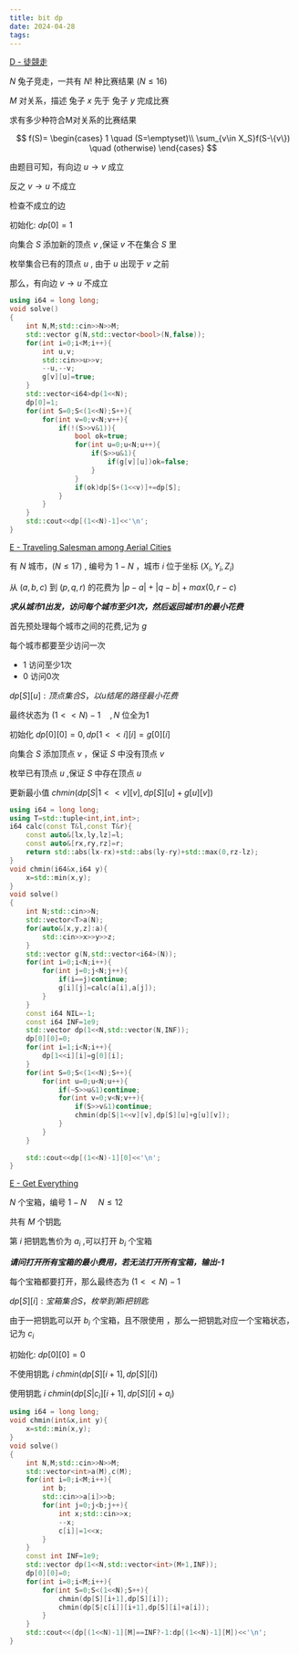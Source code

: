 ```yaml
---
title: bit dp
date: 2024-04-28
tags:
---
```

[D - 徒競走](https://atcoder.jp/contests/abc041/tasks/abc041_d)

$N$ 兔子竞走，一共有 $N!$ 种比赛结果  $(N\le 16)$  

$M$ 对关系，描述 兔子 $x$ 先于 兔子 $y$ 完成比赛  

求有多少种符合M对关系的比赛结果  

$$
f(S)=
\begin{cases}
    1 \quad (S=\emptyset)\\
    \sum_{v\in X_S}f(S-\{v\}) \quad (otherwise)
\end{cases}
$$

由题目可知，有向边 $u \rightarrow v$ 成立  

反之 $v \rightarrow u$ 不成立  

检查不成立的边  

初始化: $dp[0]=1$  

向集合 $S$ 添加新的顶点  $v$  ,保证 $v$ 不在集合 $S$ 里  

枚举集合已有的顶点 $u$ , 由于 $u$ 出现于 $v$ 之前  

那么，有向边 $v \rightarrow u$ 不成立  

```cpp
using i64 = long long;
void solve()
{
    int N,M;std::cin>>N>>M;
    std::vector g(N,std::vector<bool>(N,false));
    for(int i=0;i<M;i++){
        int u,v;
        std::cin>>u>>v;
        --u,--v;
        g[v][u]=true;
    }
    std::vector<i64>dp(1<<N);
    dp[0]=1;
    for(int S=0;S<(1<<N);S++){
        for(int v=0;v<N;v++){
            if(!(S>>v&1)){
                bool ok=true;
                for(int u=0;u<N;u++){
                    if(S>>u&1){
                        if(g[v][u])ok=false;
                    }
                }
                if(ok)dp[S+(1<<v)]+=dp[S];
            }
        }
    }
    std::cout<<dp[(1<<N)-1]<<'\n';
}

```

[E - Traveling Salesman among Aerial Cities](https://atcoder.jp/contests/abc180/tasks/abc180_e)

有 $N$ 城市，$(N\le 17)$ , 编号为 $1-N$ ，城市 $i$ 位于坐标 $(X_i,Y_i,Z_i)$  

从 $(a,b,c)$ 到 $(p,q,r)$ 的花费为  $|p-a|+|q-b|+max(0,r-c)$  

***求从城市1出发，访问每个城市至少1次，然后返回城市1的最小花费***  

首先预处理每个城市之间的花费,记为 $g$  

每个城市都要至少访问一次 

- 1 访问至少1次  
- 0 访问0次  

$dp[S][u]:顶点集合S，以u结尾的路径最小花费$

最终状态为 $(1<<N)-1 \quad ,N$ 位全为1  

初始化  $dp[0][0]=0,dp[1<<i][i]=g[0][i]$  

向集合 $S$ 添加顶点 $v$  ，保证 $S$ 中没有顶点 $v$  

枚举已有顶点  $u$ ,保证 $S$ 中存在顶点 $u$  

更新最小值 $chmin(dp[S|1<<v][v],dp[S][u]+g[u][v])$  

```cpp
using i64 = long long;
using T=std::tuple<int,int,int>;
i64 calc(const T&l,const T&r){
    const auto&[lx,ly,lz]=l;
    const auto&[rx,ry,rz]=r;
    return std::abs(lx-rx)+std::abs(ly-ry)+std::max(0,rz-lz);
}
void chmin(i64&x,i64 y){
    x=std::min(x,y);
}
void solve()
{
    int N;std::cin>>N;
    std::vector<T>a(N);
    for(auto&[x,y,z]:a){
        std::cin>>x>>y>>z;
    }
    std::vector g(N,std::vector<i64>(N));
    for(int i=0;i<N;i++){
        for(int j=0;j<N;j++){
            if(i==j)continue;
            g[i][j]=calc(a[i],a[j]);
        }
    }
    const i64 NIL=-1;
    const i64 INF=1e9;
    std::vector dp(1<<N,std::vector(N,INF));
    dp[0][0]=0;
    for(int i=1;i<N;i++){
        dp[1<<i][i]=g[0][i];
    }
    for(int S=0;S<(1<<N);S++){
        for(int u=0;u<N;u++){
            if(~S>>u&1)continue;
            for(int v=0;v<N;v++){
                if(S>>v&1)continue;
                chmin(dp[S|1<<v][v],dp[S][u]+g[u][v]);
            }
        }
    }
    
    std::cout<<dp[(1<<N)-1][0]<<'\n';
}

```

[E - Get Everything](https://atcoder.jp/contests/abc142/tasks/abc142_e)  


$N$ 个宝箱，编号 $1-N$ $\quad N\le 12$ 

共有 $M$ 个钥匙  

第 $i$ 把钥匙售价为 $a_i$  ,可以打开 $b_i$ 个宝箱  

***请问打开所有宝箱的最小费用，若无法打开所有宝箱，输出-1***  

每个宝箱都要打开，那么最终态为 $(1<<N)-1$  

$dp[S][i]:宝箱集合S，枚举到第 i把钥匙$  

由于一把钥匙可以开 $b_i$ 个宝箱，且不限使用  ，那么一把钥匙对应一个宝箱状态，记为 $c_i$  

初始化: $dp[0][0]=0$  

不使用钥匙 $i$ $chmin(dp[S][i+1],dp[S][i])$  

使用钥匙 $i$ $chmin(dp[S|c_i][i+1],dp[S][i]+a_i)$  

```cpp
using i64 = long long;
void chmin(int&x,int y){
    x=std::min(x,y);
}
void solve()
{
    int N,M;std::cin>>N>>M;
    std::vector<int>a(M),c(M);
    for(int i=0;i<M;i++){
        int b;
        std::cin>>a[i]>>b;
        for(int j=0;j<b;j++){
            int x;std::cin>>x;
            --x;
            c[i]|=1<<x;
        }
    }
    const int INF=1e9;
    std::vector dp(1<<N,std::vector<int>(M+1,INF));
    dp[0][0]=0;
    for(int i=0;i<M;i++){
        for(int S=0;S<(1<<N);S++){
            chmin(dp[S][i+1],dp[S][i]);
            chmin(dp[S|c[i]][i+1],dp[S][i]+a[i]);
        }
    }
    std::cout<<(dp[(1<<N)-1][M]==INF?-1:dp[(1<<N)-1][M])<<'\n';
}
```